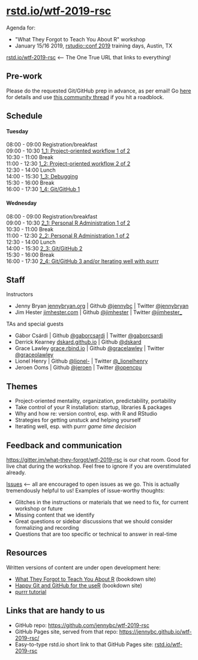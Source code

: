 # [rstd.io/wtf-2019-rsc](https://rstd.io/wtf-2019-rsc)

Agenda for:

  * "What They Forgot to Teach You About R" workshop
  * January 15/16 2019, [rstudio::conf 2019](https://www.rstudio.com/conference/) training days, Austin, TX

[rstd.io/wtf-2019-rsc](https://rstd.io/wtf-2019-rsc) <-- The One True URL that links to everything!

## Pre-work

Please do the requested Git/GitHub prep in advance, as per email! Go [here](http://happygitwithr.com/workshops.html#pre-workshop-set-up) for details and use [this community thread](https://community.rstudio.com/t/what-they-forgot-to-teach-you-system-setup-for-rstudio-conf-2019/20914) if you hit a roadblock.

## Schedule

#### Tuesday

08:00 - 09:00 Registration/breakfast  
09:00 - 10:30 [1_1: Project-oriented workflow 1 of 2](day1_1)  
10:30 - 11:00 Break  
11:00 - 12:30 [1_2: Project-oriented workflow 2 of 2](day1_2)    
12:30 - 14:00 Lunch  
14:00 - 15:30 [1_3: Debugging](day1_3)   
15:30 - 16:00 Break  
16:00 - 17:30 [1_4: Git/GitHub 1](day1_4)  

#### Wednesday

08:00 - 09:00 Registration/breakfast  
09:00 - 10:30 [2_1: Personal R Administration 1 of 2](day2_1)  
10:30 - 11:00 Break  
11:00 - 12:30 [2_2: Personal R Administration 1 of 2](day2_2)  
12:30 - 14:00 Lunch  
14:00 - 15:30 [2_3: Git/GitHub 2](day2_3)  
15:30 - 16:00 Break  
16:00 - 17:30 [2_4: Git/GitHub 3 and/or Iterating well with purrr](day2_4)  

## Staff

Instructors

  * Jenny Bryan [jennybryan.org](https://jennybryan.org) | Github [\@jennybc](https://github.com/jennybc) | Twitter [\@jennybryan](https://twitter.com/jennybryan)
  * Jim Hester [jimhester.com](https://www.jimhester.com) | Github [\@jimhester](https://github.com/jimhester) | Twitter [\@jimhester_](https://twitter.com/jimhester_)
  
TAs and special guests

  * Gábor Csárdi | Github [\@gaborcsardi](https://github.com/gaborcsardi) | Twitter [\@gaborcsardi](https://twitter.com/gaborcsardi)
  * Derrick Kearney [dskard.github.io](http://dskard.github.io) | Github [\@dskard](https://github.com/dskard)
  * Grace Lawley [grace.rbind.io](https://grace.rbind.io) | Github [\@gracelawley](https://github.com/gracelawley) | Twitter [\@graceolawley](https://twitter.com/graceolawley)
  * Lionel Henry | Github [\@lionel-](https://github.com/lionel-) | Twitter [\@_lionelhenry](https://twitter.com/_lionelhenry)
  * Jeroen Ooms | Github [\@jeroen](https://github.com/jeroen) | Twitter [\@opencpu](https://twitter.com/opencpu)

## Themes

  * Project-oriented mentality, organization, predictability, portability
  * Take control of your R installation: startup, libraries & packages
  * Why and how re: version control, esp. with R and RStudio
  * Strategies for getting unstuck and helping yourself
  * Iterating well, esp. with purrr *game time decision*

## Feedback and communication

<https://gitter.im/what-they-forgot/wtf-2019-rsc> is our chat room. Good for live chat during the workshop. Feel free to ignore if you are overstimulated already.

[Issues](https://github.com/jennybc/wtf-2019-rsc/issues) <-- all are encouraged to open issues as we go. This is actually tremendously helpful to us! Examples of issue-worthy thoughts:

  * Glitches in the instructions or materials that we need to fix, for current workshop or future
  * Missing content that we identify
  * Great questions or sidebar discussions that we should consider formalizing and recording
  * Questions that are too specific or technical to answer in real-time

## Resources

Written versions of content are under open development here:

  * [What They Forgot to Teach You About R](https://whattheyforgot.org) (bookdown site)
  * [Happy Git and GitHub for the useR](http://happygitwithr.com) (bookdown site)
  * [purrr tutorial](https://jennybc.github.io/purrr-tutorial/)
  
## Links that are handy to us

  * GitHub repo: <https://github.com/jennybc/wtf-2019-rsc>
  * GitHub Pages site, served from that repo: <https://jennybc.github.io/wtf-2019-rsc/>
  * Easy-to-type rstd.io short link to that GitHub Pages site: [rstd.io/wtf-2019-rsc](https://rstd.io/wtf-2019-rsc)
